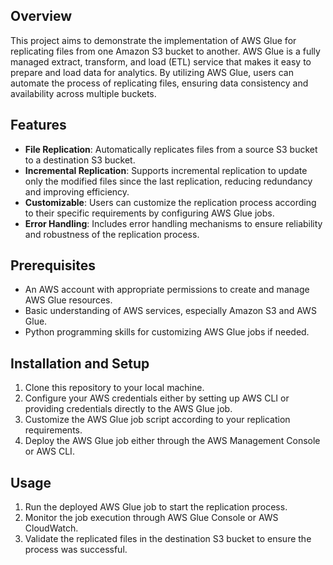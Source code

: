 ## Overview
This project aims to demonstrate the implementation of AWS Glue for replicating files from one Amazon S3 bucket to another. AWS Glue is a fully managed extract, transform, and load (ETL) service that makes it easy to prepare and load data for analytics. By utilizing AWS Glue, users can automate the process of replicating files, ensuring data consistency and availability across multiple buckets.

## Features
- **File Replication**: Automatically replicates files from a source S3 bucket to a destination S3 bucket.
- **Incremental Replication**: Supports incremental replication to update only the modified files since the last replication, reducing redundancy and improving efficiency.
- **Customizable**: Users can customize the replication process according to their specific requirements by configuring AWS Glue jobs.
- **Error Handling**: Includes error handling mechanisms to ensure reliability and robustness of the replication process.

## Prerequisites
- An AWS account with appropriate permissions to create and manage AWS Glue resources.
- Basic understanding of AWS services, especially Amazon S3 and AWS Glue.
- Python programming skills for customizing AWS Glue jobs if needed.

## Installation and Setup
1. Clone this repository to your local machine.
2. Configure your AWS credentials either by setting up AWS CLI or providing credentials directly to the AWS Glue job.
3. Customize the AWS Glue job script according to your replication requirements.
4. Deploy the AWS Glue job either through the AWS Management Console or AWS CLI.

## Usage
1. Run the deployed AWS Glue job to start the replication process.
2. Monitor the job execution through AWS Glue Console or AWS CloudWatch.
3. Validate the replicated files in the destination S3 bucket to ensure the process was successful.
